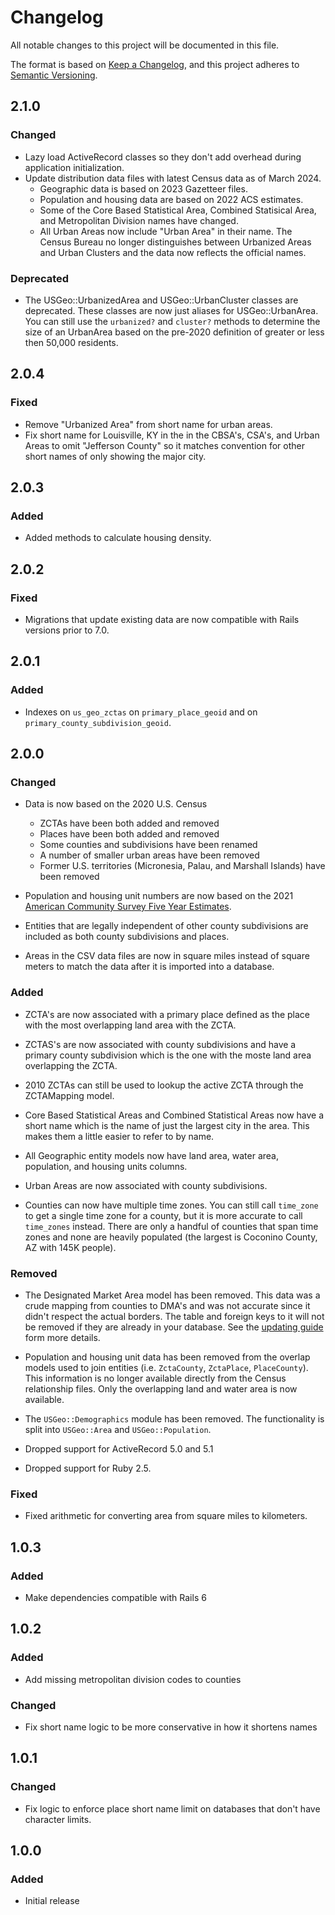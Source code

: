 # Changelog
All notable changes to this project will be documented in this file.

The format is based on [Keep a Changelog](https://keepachangelog.com/en/1.0.0/),
and this project adheres to [Semantic Versioning](https://semver.org/spec/v2.0.0.html).

## 2.1.0

### Changed

- Lazy load ActiveRecord classes so they don't add overhead during application initialization.
- Update distribution data files with latest Census data as of March 2024.
  - Geographic data is based on 2023 Gazetteer files.
  - Population and housing data are based on 2022 ACS estimates.
  - Some of the Core Based Statistical Area, Combined Statisical Area, and Metropolitan Division names have changed.
  - All Urban Areas now include "Urban Area" in their name. The Census Bureau no longer distinguishes between Urbanized Areas and Urban Clusters and the data now reflects the official names.

### Deprecated

- The USGeo::UrbanizedArea and USGeo::UrbanCluster classes are deprecated. These classes are now just aliases for USGeo::UrbanArea. You can still use the `urbanized?` and `cluster?` methods to determine the size of an UrbanArea based on the pre-2020 definition of greater or less then 50,000 residents.

## 2.0.4

### Fixed

- Remove "Urbanized Area" from short name for urban areas.
- Fix short name for Louisville, KY in the in the CBSA's, CSA's, and Urban Areas to omit "Jefferson County" so it matches convention for other short names of only showing the major city.

## 2.0.3

### Added

- Added methods to calculate housing density.

## 2.0.2

### Fixed

- Migrations that update existing data are now compatible with Rails versions prior to 7.0.

## 2.0.1

### Added

- Indexes on `us_geo_zctas` on `primary_place_geoid` and on `primary_county_subdivision_geoid`.

## 2.0.0

### Changed

- Data is now based on the 2020 U.S. Census
  * ZCTAs have been both added and removed
  * Places have been both added and removed
  * Some counties and subdivisions have been renamed
  * A number of smaller urban areas have been removed
  * Former U.S. territories (Micronesia, Palau, and Marshall Islands) have been removed

- Population and housing unit numbers are now based on the 2021 [American Community Survey Five Year Estimates](https://www.census.gov/programs-surveys/acs).

- Entities that are legally independent of other county subdivisions are included as both county subdivisions and places.

- Areas in the CSV data files are now in square miles instead of square meters to match the data after it is imported into a database.

### Added

- ZCTA's are now associated with a primary place defined as the place with the most overlapping land area with the ZCTA.

- ZCTAS's are now associated with county subdivisions and have a primary county subdivision which is the one with the moste land area overlapping the ZCTA.

- 2010 ZCTAs can still be used to lookup the active ZCTA through the ZCTAMapping model.

- Core Based Statistical Areas and Combined Statistical Areas now have a short name which is the name of just the largest city in the area. This makes them a little easier to refer to by name.

- All Geographic entity models now have land area, water area, population, and housing units columns.

- Urban Areas are now associated with county subdivisions.

- Counties can now have multiple time zones. You can still call `time_zone` to get a single time zone for a county, but it is more accurate to call `time_zones` instead. There are only a handful of counties that span time zones and none are heavily populated (the largest is Coconino County, AZ with 145K people).

### Removed

- The Designated Market Area model has been removed. This data was a crude mapping from counties to DMA's and was not accurate since it didn't respect the actual borders. The table and foreign keys to it will not be removed if they are already in your database. See the [updating guide](UPDATING_TO_VERSION_2.md) form more details.

- Population and housing unit data has been removed from the overlap models used to join entities (i.e. `ZctaCounty`, `ZctaPlace`, `PlaceCounty`). This information is no longer available directly from the Census relationship files. Only the overlapping land and water area is now available.

- The `USGeo::Demographics` module has been removed. The functionality is split into `USGeo::Area` and `USGeo::Population`.

- Dropped support for ActiveRecord 5.0 and 5.1

- Dropped support for Ruby 2.5.

### Fixed

- Fixed arithmetic for converting area from square miles to kilometers.

## 1.0.3

### Added

- Make dependencies compatible with Rails 6

## 1.0.2

### Added

- Add missing metropolitan division codes to counties

### Changed

- Fix short name logic to be more conservative in how it shortens names

## 1.0.1

### Changed

- Fix logic to enforce place short name limit on databases that don't have character limits.

## 1.0.0

### Added

- Initial release
